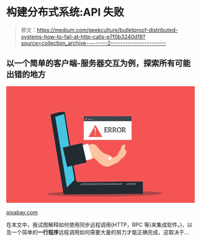 # 构建分布式系统:API 失败

> 原文：<https://medium.com/geekculture/bulletproof-distributed-systems-how-to-fail-at-http-calls-e7f0b3240d19?source=collection_archive---------2----------------------->

## 以一个简单的客户端-服务器交互为例，探索所有可能出错的地方

![](img/d1b4a9e9c2f0cf4854232b94e522ad9e.png)

[pixabay.com](https://pixabay.com/cs/vectors/notebook-chyba-web-varov%c3%a1n%c3%ad-text-5906264/)

在本文中，我试图解释如何使用同步远程调用(HTTP，RPC 等)来集成软件。)，以及一个简单的**一行程序**远程调用如何需要大量的努力才能正确完成，这取决于…